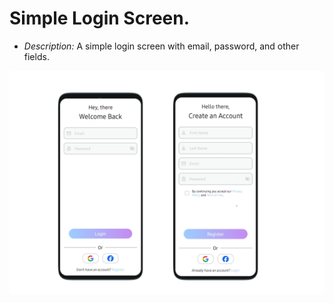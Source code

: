 # Simple Login Screen.

- _Description:_ A simple login screen with email, password, and other fields.

<img src="../public/simple-login.png" alt="simple login image"/>
